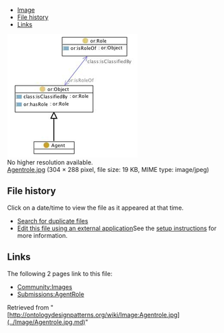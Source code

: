 * [Image](../Image/Agentrole.jpg.md#file)
* [File history](../Image/Agentrole.jpg.md#filehistory)
* [Links](../Image/Agentrole.jpg.md#filelinks)

[![Image:Agentrole.jpg](../images/1/1d/Agentrole.jpg)](../images/1/1d/Agentrole.jpg)  
No higher resolution available.  
[Agentrole.jpg](../images/1/1d/Agentrole.jpg)‎ (304 × 288 pixel, file size: 19 KB, MIME type: image/jpeg)

## File history

Click on a date/time to view the file as it appeared at that time.



  
* [Search for duplicate files](http://ontologydesignpatterns.org/wiki/Special:FileDuplicateSearch/Agentrole.jpg "Special:FileDuplicateSearch/Agentrole.jpg")
* [Edit this file using an external application](http://ontologydesignpatterns.org/wiki/index.php?title=Image:Agentrole.jpg&action=edit&externaledit=true&mode=file "Image:Agentrole.jpg")See the [setup instructions](http://www.mediawiki.org/wiki/Manual:External_editors "http://www.mediawiki.org/wiki/Manual:External_editors") for more information.

## Links



The following 2 pages link to this file:


* [Community:Images](../Community/Images.md "Community:Images")
* [Submissions:AgentRole](../Submissions/AgentRole.md "Submissions:AgentRole")


Retrieved from "[http://ontologydesignpatterns.org/wiki/Image:Agentrole.jpg](../Image/Agentrole.jpg.md)"